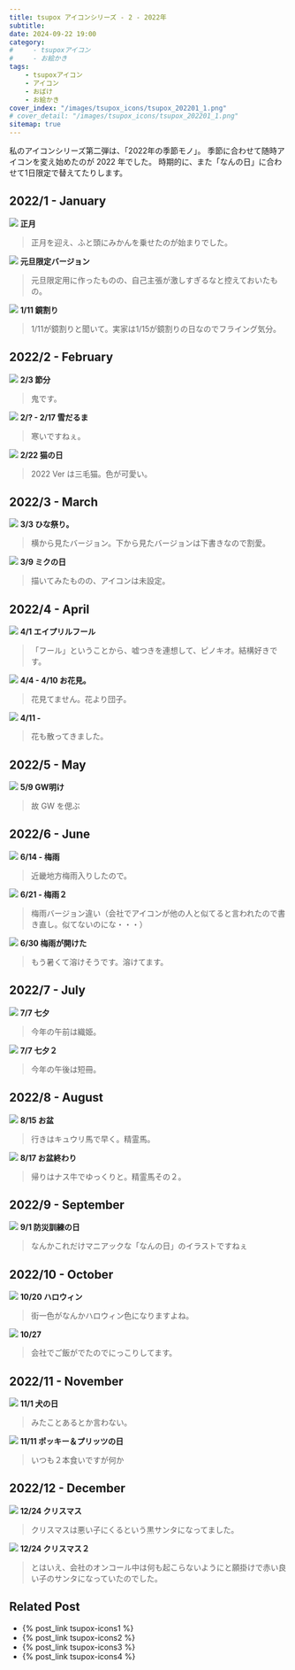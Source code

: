 ```yaml
---
title: tsupox アイコンシリーズ - 2 - 2022年
subtitle:
date: 2024-09-22 19:00
category:
#     - tsupoxアイコン
#     - お絵かき
tags:
    - tsupoxアイコン
    - アイコン
    - おばけ
    - お絵かき
cover_index: "/images/tsupox_icons/tsupox_202201_1.png"
# cover_detail: "/images/tsupox_icons/tsupox_202201_1.png"
sitemap: true
---
```


私のアイコンシリーズ第二弾は、「2022年の季節モノ」。
季節に合わせて随時アイコンを変え始めたのが 2022 年でした。
時期的に、また「なんの日」に合わせて1日限定で替えてたりします。

## 2022/1 - January

<div class="tiles">
    <article><span class="post-image"><img src="/images/tsupox_icons/tsupox_202201_1.png"></span>
    <strong>正月</strong>
    <blockquote>
    正月を迎え、ふと頭にみかんを乗せたのが始まりでした。
    </blockquote></article>
    <article><span class="post-image"><img src="/images/tsupox_icons/tsupox_20220101.png"></span>
    <strong>元旦限定バージョン</strong>
    <blockquote>
    元旦限定用に作ったものの、自己主張が激しすぎるなと控えておいたもの。
    </blockquote></article>
    <article><span class="post-image"><img src="/images/tsupox_icons/tsupox_202201_2.png"></span>
    <strong>1/11 鏡割り</strong>
    <blockquote>
    1/11が鏡割りと聞いて。実家は1/15が鏡割りの日なのでフライング気分。
    </blockquote></article>
</div>

## 2022/2 - February

<div class="tiles">
    <article><span class="post-image"><img src="/images/tsupox_icons/tsupox_202202_1.png"></span>
    <strong>2/3 節分</strong>
    <blockquote>
    鬼です。
    </blockquote></article>
    <article><span class="post-image"><img src="/images/tsupox_icons/tsupox_202202_2.png"></span>
    <strong>2/? - 2/17 雪だるま</strong>
    <blockquote>
    寒いですねぇ。
    </blockquote></article>
    <article><span class="post-image"><img src="/images/tsupox_icons/tsupox_202202_3.png"></span>
    <strong>2/22 猫の日</strong>
    <blockquote>
    2022 Ver は三毛猫。色が可愛い。
    </blockquote></article>
</div>

## 2022/3 - March

<div class="tiles">
    <article><span class="post-image"><img src="/images/tsupox_icons/tsupox_202203_1.png"></span>
    <strong>3/3 ひな祭り。</strong>
    <blockquote>
    横から見たバージョン。下から見たバージョンは下書きなので割愛。
    </blockquote></article>
    <article><span class="post-image"><img src="/images/tsupox_icons/tsupox_202203_2.png"></span>
    <strong>3/9 ミクの日</strong>
    <blockquote>
    描いてみたものの、アイコンは未設定。
    </blockquote></article>
</div>

## 2022/4 - April

<div class="tiles">
    <article><span class="post-image"><img src="/images/tsupox_icons/tsupox_202204_1.png"></span>
    <strong>4/1 エイプリルフール</strong>
    <blockquote>
    「フール」ということから、嘘つきを連想して、ピノキオ。結構好きです。
    </blockquote></article>
    <article><span class="post-image"><img src="/images/tsupox_icons/tsupox_202204_2.png"></span>
    <strong>4/4 - 4/10 お花見。</strong>
    <blockquote>
    花見てません。花より団子。
    </blockquote></article>
    <article><span class="post-image"><img src="/images/tsupox_icons/tsupox_202204_3.png"></span>
    <strong>4/11 - </strong>
    <blockquote>
    花も散ってきました。
    </blockquote></article>
</div>

## 2022/5 - May

<div class="tiles">
    <article><span class="post-image"><img src="/images/tsupox_icons/tsupox_202205_1.png"></span>
    <strong>5/9 GW明け</strong>
    <blockquote>
    故 GW を偲ぶ
    </blockquote></article>
</div>

## 2022/6 - June

<div class="tiles">
    <article><span class="post-image"><img src="/images/tsupox_icons/tsupox_202206_1.png"></span>
    <strong>6/14 - 梅雨</strong>
    <blockquote>
    近畿地方梅雨入りしたので。
    </blockquote></article>
    <article><span class="post-image"><img src="/images/tsupox_icons/tsupox_202206_2.png"></span>
    <strong>6/21 - 梅雨２</strong>
    <blockquote>
    梅雨バージョン違い（会社でアイコンが他の人と似てると言われたので書き直し。似てないのにな・・・）
    </blockquote></article>
    <article><span class="post-image"><img src="/images/tsupox_icons/tsupox_202206_3.png"></span>
    <strong>6/30 梅雨が開けた</strong>
    <blockquote>
    もう暑くて溶けそうです。溶けてます。
    </blockquote></article>
</div>

## 2022/7 - July

<div class="tiles">
    <article><span class="post-image"><img src="/images/tsupox_icons/tsupox_202207_1.png"></span>
    <strong>7/7 七夕</strong>
    <blockquote>
    今年の午前は織姫。
    </blockquote></article>
    <article><span class="post-image"><img src="/images/tsupox_icons/tsupox_202207_2.png"></span>
    <strong>7/7 七夕２</strong>
    <blockquote>
    今年の午後は短冊。
    </blockquote></article>
</div>

## 2022/8 - August

<div class="tiles">
    <article><span class="post-image"><img src="/images/tsupox_icons/tsupox_202208_1.png"></span>
    <strong>8/15 お盆</strong>
    <blockquote>
    行きはキュウリ馬で早く。精霊馬。
    </blockquote></article>
    <article><span class="post-image"><img src="/images/tsupox_icons/tsupox_202208_2.png"></span>
    <strong>8/17 お盆終わり</strong>
    <blockquote>
    帰りはナス牛でゆっくりと。精霊馬その２。
    </blockquote></article>
</div>

## 2022/9 - September

<div class="tiles">
    <article><span class="post-image"><img src="/images/tsupox_icons/tsupox_202209_1.png"></span>
    <strong>9/1 防災訓練の日</strong>
    <blockquote>
    なんかこれだけマニアックな「なんの日」のイラストですねぇ
    </blockquote></article>
</div>

## 2022/10 - October

<div class="tiles">
    <article><span class="post-image"><img src="/images/tsupox_icons/tsupox_202210_1.png"></span>
    <strong>10/20 ハロウィン</strong>
    <blockquote>
    街一色がなんかハロウィン色になりますよね。
    </blockquote></article>
    <article><span class="post-image"><img src="/images/tsupox_icons/tsupox_202210_2.png"></span>
    <strong>10/27</strong>
    <blockquote>
    会社でご飯がでたのでにっこりしてます。
    </blockquote></article>
</div>

## 2022/11 - November

<div class="tiles">
    <article><span class="post-image"><img src="/images/tsupox_icons/tsupox_202211_1.png"></span>
    <strong>11/1 犬の日</strong>
    <blockquote>
    みたことあるとか言わない。
    </blockquote></article>
    <article><span class="post-image"><img src="/images/tsupox_icons/tsupox_202211_2.png"></span>
    <strong>11/11 ポッキー＆プリッツの日</strong>
    <blockquote>
    いつも２本食いですが何か
    </blockquote></article></div>

## 2022/12 - December

<div class="tiles">
    <article><span class="post-image"><img src="/images/tsupox_icons/tsupox_202212_1.png"></span>
    <strong>12/24 クリスマス</strong>
    <blockquote>
    クリスマスは悪い子にくるという黒サンタになってました。
    </blockquote></article>
    <article><span class="post-image"><img src="/images/tsupox_icons/tsupox_202212_2.png"></span>
    <strong>12/24 クリスマス２</strong>
    <blockquote>
    とはいえ、会社のオンコール中は何も起こらないようにと願掛けで赤い良い子のサンタになっていたのでした。
    </blockquote></article>
</div>

## Related Post
- {% post_link tsupox-icons1 %}
- {% post_link tsupox-icons2 %}
- {% post_link tsupox-icons3 %}
- {% post_link tsupox-icons4 %}


